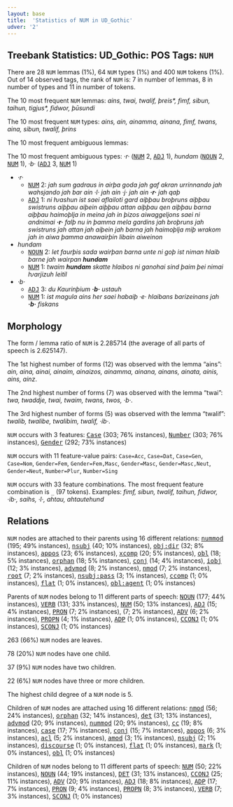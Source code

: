 ```yaml
---
layout: base
title:  'Statistics of NUM in UD_Gothic'
udver: '2'
---
```


## Treebank Statistics: UD_Gothic: POS Tags: `NUM`

There are 28 `NUM` lemmas (1%), 64 `NUM` types (1%) and 400 `NUM` tokens (1%).
Out of 14 observed tags, the rank of `NUM` is: 7 in number of lemmas, 8 in number of types and 11 in number of tokens.

The 10 most frequent `NUM` lemmas: <em>ains, twai, twalif, þreis*, fimf, sibun, taihun, tigjus*, fidwor, þūsundi</em>

The 10 most frequent `NUM` types:  <em>ains, ain, ainamma, ainana, fimf, twans, aina, sibun, twalif, þrins</em>

The 10 most frequent ambiguous lemmas: 

The 10 most frequent ambiguous types:  <em>·r·</em> (<tt><a href="got-pos-NUM.html">NUM</a></tt> 2, <tt><a href="got-pos-ADJ.html">ADJ</a></tt> 1), <em>hundam</em> (<tt><a href="got-pos-NOUN.html">NOUN</a></tt> 2, <tt><a href="got-pos-NUM.html">NUM</a></tt> 1), <em>·b·</em> (<tt><a href="got-pos-ADJ.html">ADJ</a></tt> 3, <tt><a href="got-pos-NUM.html">NUM</a></tt> 1)


* <em>·r·</em>
  * <tt><a href="got-pos-NUM.html">NUM</a></tt> 2: <em>jah sum gadraus in airþa goda jah gaf akran urrinnando jah wahsjando jah bar ain ·l· jah ain ·j· jah ain <b>·r·</b> jah qaþ</em>
  * <tt><a href="got-pos-ADJ.html">ADJ</a></tt> 1: <em>ni ƕashun ist saei aflailoti gard aiþþau broþruns aiþþau swistruns aiþþau aiþein aiþþau attan aiþþau qen aiþþau barna aiþþau haimoþlja in meina jah in þizos aiwaggeljons saei ni andnimai <b>·r·</b> falþ nu in þamma mela gardins jah broþruns jah swistruns jah attan jah aiþein jah barna jah haimoþlja miþ wrakom jah in aiwa þamma anawairþin libain aiweinon</em>
* <em>hundam</em>
  * <tt><a href="got-pos-NOUN.html">NOUN</a></tt> 2: <em>let faurþis sada wairþan barna unte ni goþ ist niman hlaib barne jah wairpan <b>hundam</b></em>
  * <tt><a href="got-pos-NUM.html">NUM</a></tt> 1: <em>twaim <b>hundam</b> skatte hlaibos ni ganohai sind þaim þei nimai ƕarjizuh leitil</em>
* <em>·b·</em>
  * <tt><a href="got-pos-ADJ.html">ADJ</a></tt> 3: <em>du Kaurinþium <b>·b·</b> ustauh</em>
  * <tt><a href="got-pos-NUM.html">NUM</a></tt> 1: <em>ist magula ains her saei habaiþ ·e· hlaibans barizeinans jah <b>·b·</b> fiskans</em>

## Morphology

The form / lemma ratio of `NUM` is 2.285714 (the average of all parts of speech is 2.625147).

The 1st highest number of forms (12) was observed with the lemma “ains”: <em>ain, aina, ainai, ainaim, ainaizos, ainamma, ainana, ainans, ainata, ainis, ains, ainz</em>.

The 2nd highest number of forms (7) was observed with the lemma “twai”: <em>twa, twaddje, twai, twaim, twans, twos, ·b·</em>.

The 3rd highest number of forms (5) was observed with the lemma “twalif”: <em>twalib, twalibe, twalibim, twalif, ·ib·</em>.

`NUM` occurs with 3 features: <tt><a href="got-feat-Case.html">Case</a></tt> (303; 76% instances), <tt><a href="got-feat-Number.html">Number</a></tt> (303; 76% instances), <tt><a href="got-feat-Gender.html">Gender</a></tt> (292; 73% instances)

`NUM` occurs with 11 feature-value pairs: `Case=Acc`, `Case=Dat`, `Case=Gen`, `Case=Nom`, `Gender=Fem`, `Gender=Fem,Masc`, `Gender=Masc`, `Gender=Masc,Neut`, `Gender=Neut`, `Number=Plur`, `Number=Sing`

`NUM` occurs with 33 feature combinations.
The most frequent feature combination is `_` (97 tokens).
Examples: <em>fimf, sibun, twalif, taihun, fidwor, ·ib·, saihs, ·l·, ahtau, ahtautehund</em>


## Relations

`NUM` nodes are attached to their parents using 16 different relations: <tt><a href="got-dep-nummod.html">nummod</a></tt> (195; 49% instances), <tt><a href="got-dep-nsubj.html">nsubj</a></tt> (40; 10% instances), <tt><a href="got-dep-obj-dir.html">obj:dir</a></tt> (32; 8% instances), <tt><a href="got-dep-appos.html">appos</a></tt> (23; 6% instances), <tt><a href="got-dep-xcomp.html">xcomp</a></tt> (20; 5% instances), <tt><a href="got-dep-obl.html">obl</a></tt> (18; 5% instances), <tt><a href="got-dep-orphan.html">orphan</a></tt> (18; 5% instances), <tt><a href="got-dep-conj.html">conj</a></tt> (14; 4% instances), <tt><a href="got-dep-iobj.html">iobj</a></tt> (12; 3% instances), <tt><a href="got-dep-advmod.html">advmod</a></tt> (8; 2% instances), <tt><a href="got-dep-nmod.html">nmod</a></tt> (7; 2% instances), <tt><a href="got-dep-root.html">root</a></tt> (7; 2% instances), <tt><a href="got-dep-nsubj-pass.html">nsubj:pass</a></tt> (3; 1% instances), <tt><a href="got-dep-ccomp.html">ccomp</a></tt> (1; 0% instances), <tt><a href="got-dep-flat.html">flat</a></tt> (1; 0% instances), <tt><a href="got-dep-obl-agent.html">obl:agent</a></tt> (1; 0% instances)

Parents of `NUM` nodes belong to 11 different parts of speech: <tt><a href="got-pos-NOUN.html">NOUN</a></tt> (177; 44% instances), <tt><a href="got-pos-VERB.html">VERB</a></tt> (131; 33% instances), <tt><a href="got-pos-NUM.html">NUM</a></tt> (50; 13% instances), <tt><a href="got-pos-ADJ.html">ADJ</a></tt> (15; 4% instances), <tt><a href="got-pos-PRON.html">PRON</a></tt> (7; 2% instances),  (7; 2% instances), <tt><a href="got-pos-ADV.html">ADV</a></tt> (6; 2% instances), <tt><a href="got-pos-PROPN.html">PROPN</a></tt> (4; 1% instances), <tt><a href="got-pos-ADP.html">ADP</a></tt> (1; 0% instances), <tt><a href="got-pos-CCONJ.html">CCONJ</a></tt> (1; 0% instances), <tt><a href="got-pos-SCONJ.html">SCONJ</a></tt> (1; 0% instances)

263 (66%) `NUM` nodes are leaves.

78 (20%) `NUM` nodes have one child.

37 (9%) `NUM` nodes have two children.

22 (6%) `NUM` nodes have three or more children.

The highest child degree of a `NUM` node is 5.

Children of `NUM` nodes are attached using 16 different relations: <tt><a href="got-dep-nmod.html">nmod</a></tt> (56; 24% instances), <tt><a href="got-dep-orphan.html">orphan</a></tt> (32; 14% instances), <tt><a href="got-dep-det.html">det</a></tt> (31; 13% instances), <tt><a href="got-dep-advmod.html">advmod</a></tt> (20; 9% instances), <tt><a href="got-dep-nummod.html">nummod</a></tt> (20; 9% instances), <tt><a href="got-dep-cc.html">cc</a></tt> (19; 8% instances), <tt><a href="got-dep-case.html">case</a></tt> (17; 7% instances), <tt><a href="got-dep-conj.html">conj</a></tt> (15; 7% instances), <tt><a href="got-dep-appos.html">appos</a></tt> (6; 3% instances), <tt><a href="got-dep-acl.html">acl</a></tt> (5; 2% instances), <tt><a href="got-dep-amod.html">amod</a></tt> (3; 1% instances), <tt><a href="got-dep-nsubj.html">nsubj</a></tt> (2; 1% instances), <tt><a href="got-dep-discourse.html">discourse</a></tt> (1; 0% instances), <tt><a href="got-dep-flat.html">flat</a></tt> (1; 0% instances), <tt><a href="got-dep-mark.html">mark</a></tt> (1; 0% instances), <tt><a href="got-dep-obl.html">obl</a></tt> (1; 0% instances)

Children of `NUM` nodes belong to 11 different parts of speech: <tt><a href="got-pos-NUM.html">NUM</a></tt> (50; 22% instances), <tt><a href="got-pos-NOUN.html">NOUN</a></tt> (44; 19% instances), <tt><a href="got-pos-DET.html">DET</a></tt> (31; 13% instances), <tt><a href="got-pos-CCONJ.html">CCONJ</a></tt> (25; 11% instances), <tt><a href="got-pos-ADV.html">ADV</a></tt> (20; 9% instances), <tt><a href="got-pos-ADJ.html">ADJ</a></tt> (18; 8% instances), <tt><a href="got-pos-ADP.html">ADP</a></tt> (17; 7% instances), <tt><a href="got-pos-PRON.html">PRON</a></tt> (9; 4% instances), <tt><a href="got-pos-PROPN.html">PROPN</a></tt> (8; 3% instances), <tt><a href="got-pos-VERB.html">VERB</a></tt> (7; 3% instances), <tt><a href="got-pos-SCONJ.html">SCONJ</a></tt> (1; 0% instances)


